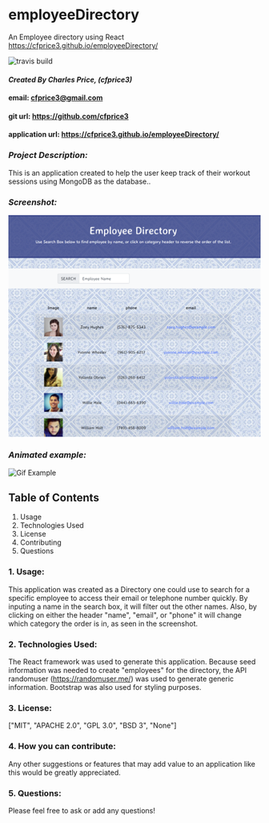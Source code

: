 # **employeeDirectory**
An Employee directory using React
https://cfprice3.github.io/employeeDirectory/



![travis build](https://travis-ci.com/cfprice3/FitnessTracker?branch=master)


#### *Created By Charles Price, (cfprice3)*
#### email: cfprice3@gmail.com
#### git url: https://github.com/cfprice3
#### application url: https://cfprice3.github.io/employeeDirectory/


### *Project Description:*
This is an application created to help the user keep track of their workout sessions using MongoDB as the database..

### *Screenshot:*
![ScreenShot](public/assets/screenshot.png)

### *Animated example:*
![Gif Example](public/assets/gif.gif)


 ## **Table of Contents**
 1. Usage
 2. Technologies Used
 3. License
 4. Contributing
 5. Questions



### **1. Usage:**
This application was created as a Directory one could use to search for a specific employee to access their email or telephone number quickly.  By inputing a name in the search box, it will filter out the other names.  Also, by clicking on either the header "name", "email", or "phone" it will change which category the order is in, as seen in the screenshot.


### **2. Technologies Used:**
The React framework was used to generate this application.  Because seed information was needed to create "employees" for the directory, the API randomuser (https://randomuser.me/) was used to generate generic information.  Bootstrap was also used for styling purposes.


### **3. License:**
["MIT", "APACHE 2.0", "GPL 3.0", "BSD 3", "None"]


### **4. How you can contribute:**
Any other suggestions or features that may add value to an application like this would be greatly appreciated.  



### **5. Questions:**
Please feel free to ask or add any questions!